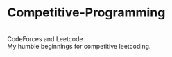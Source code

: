 # Competitive-Programming

<br>CodeForces and Leetcode</br>
My humble beginnings for competitive leetcoding.
